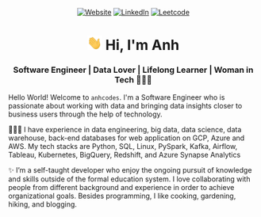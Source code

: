  <div align="center">
   
  <a href="https://anhcodes.dev/" target="_blank"><img alt="Website" src="https://img.shields.io/badge/Website-violet?style=for-the-badge"></a>
  <a href="https://www.linkedin.com/in/anhhchu/" target="_blank"><img alt="LinkedIn" src="https://img.shields.io/badge/LinkedIn-0077B5?style=for-the-badge&logo=linkedin&logoColor=white"></a>
  <a href="https://leetcode.com/jasminmay/" target="_blank"><img alt="Leetcode" src="https://img.shields.io/badge/-LeetCode-FFA116?style=for-the-badge&logo=LeetCode&logoColor=black"></a>
</div>

<!--  
<details>
  <summary>View my GitHub Activity & Stats</summary>

  | | |
|:-------------------------:|:-------------------------:|
|<img width="1604" src="./metrics.svg">  |  <img width="1604" src="./metrics.two.svg">|
  
</details> -->

<h1 align="center"> <img src="wave.gif" width="30px"> Hi, I'm Anh</h1>
<h3 align="center">Software Engineer | Data Lover | Lifelong Learner | Woman in Tech 👩🏻‍💻</h3>

Hello World! Welcome to `anhcodes`. I'm a Software Engineer who is passionate about working with data and bringing data insights closer to business users through the help of technology. 

👩🏻‍💻 I have experience in data engineering, big data, data science, data warehouse, back-end databases for web application on GCP, Azure and AWS. My tech stacks are Python, SQL, Linux, PySpark, Kafka, Airflow, Tableau, Kubernetes, BigQuery, Redshift, and Azure Synapse Analytics

✨ I’m a self-taught developer who enjoy the ongoing pursuit of knowledge and skills outside of the formal education system. I love collaborating with people from different background and experience in order to achieve organizational goals. Besides programming, I like cooking, gardening, hiking, and blogging.
